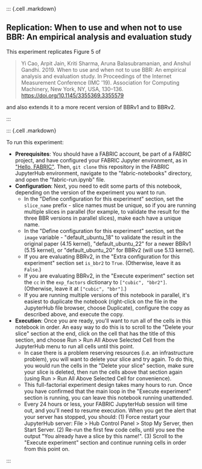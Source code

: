 ::: {.cell .markdown}
## Replication: When to use and when not to use BBR: An empirical analysis and evaluation study

This experiment replicates Figure 5 of

> Yi Cao, Arpit Jain, Kriti Sharma, Aruna Balasubramanian, and Anshul Gandhi. 2019. When to use and when not to use BBR: An empirical analysis and evaluation study. In Proceedings of the Internet Measurement Conference (IMC '19). Association for Computing Machinery, New York, NY, USA, 130–136. https://doi.org/10.1145/3355369.3355579

and also extends it to a more recent version of BBRv1 and to BBRv2. 

:::


::: {.cell .markdown}

To run this experiment:

* **Prerequisites**: You should have a FABRIC account, be part of a FABRIC project, and have configured your FABRIC Jupyter environment, as in ["Hello, FABRIC"](https://teaching-on-testbeds.github.io/blog/hello-fabric). Then, `git clone` this repository in the FABRIC JupyterHub environment, navigate to the "fabric-notebooks" directory, and open the "fabric-run.ipynb" file.
* **Configuration**: Next, you need to edit some parts of this notebook, depending on the version of the experiment you want to run.
  * In the "Define configuration for this experiment" section, set the `slice_name` prefix - slice names must be unique, so if you are running multiple slices in parallel (for example, to validate the result for the three BBR versions in parallel slices), make each have a unique name.
  * In the "Define configuration for this experiment" section, set the `image` variable - "default_ubuntu_18" to validate the result in the original paper (4.15 kernel), "default_ubuntu_22" for a newer BBRv1 (5.15 kernel), or "default_ubuntu_20" for BBRv2 (will use 5.13 kernel).
  * If you are evaluating BBRv2, in the "Extra configuration for this experiment" section set `is_bbr2` to `True`. (Otherwise, leave it as `False`.)
  * If you are evaluating BBRv2, in the "Execute experiment" section set the `cc` in the `exp_factors` dictionary to `["cubic", "bbr2"]`. (Otherwise, leave it at `["cubic", "bbr"]`.)
  * If you are running multiple versions of this notebook in parallel, it's easiest to duplicate the notebook (right-click on the file in the JupyterHub file browser, choose Duplicate), configure the copy as described above, and execute the copy.
* **Execution**: Once you are ready, you'll want to run all of the cells in this notebook in order. An easy way to do this is to scroll to the "Delete your slice" section at the end, click on the cell that has the title of this section, and choose Run > Run All Above Selected Cell from the JupyterHub menu to run all cells until this point. 
  * In case there is a problem reserving resources (i.e. an infrastructure problem), you will want to delete your slice and try again. To do this, you would run the cells in the "Delete your slice" section, make sure your slice is deleted, then run the cells above that section again (using Run > Run All Above Selected Cell for convenience).
  * This full-factorial experiment design takes many hours to run. Once you have confirmed that the main loop in the "Execute experiment" section is running, you can leave this notebook running unattended.
  * Every 24 hours or less, your FABRIC JupyterHub session will time out, and you'll need to resume execution. When you get the alert that your server has stopped, you should: (1) Force restart your JupyterHub server: File > Hub Control Panel > Stop My Server, then Start Server. (2) Re-run the first few code cells, until you see the output "You already have a slice by this name!". (3) Scroll to the "Execute experiment" section and continue running cells in order from this point on.

:::

